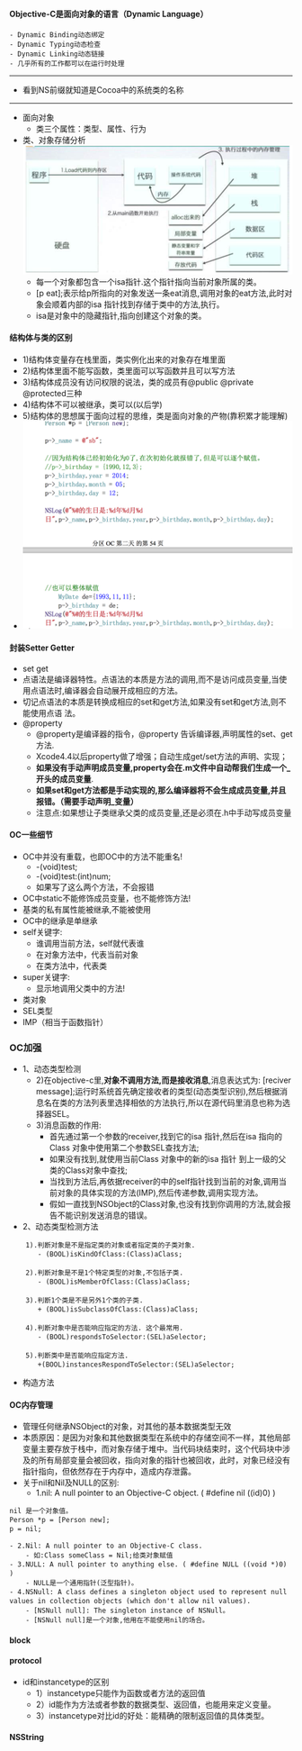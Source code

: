 #### Objective-C是面向对象的语言（Dynamic Language）
	- Dynamic Binding动态绑定 
	- Dynamic Typing动态检查 
	- Dynamic Linking动态链接
	- 几乎所有的工作都可以在运行时处理

***
- 看到NS前缀就知道是Cocoa中的系统类的名称

***

- 面向对象
	- 类三个属性：类型、属性、行为
- 类、对象存储分析
	![](./image/内存示意.png)
	- 每一个对象都包含一个isa指针.这个指针指向当前对象所属的类。
	- [p eat];表示给p所指向的对象发送一条eat消息,调用对象的eat方法,此时对象会顺着内部的isa 指针找到存储于类中的方法,执行。
	- isa是对象中的隐藏指针,指向创建这个对象的类。
	
#### 结构体与类的区别
- 1)结构体变量存在栈里面，类实例化出来的对象存在堆里面 
- 2)结构体里面不能写函数，类里面可以写函数并且可以写方法 
- 3)结构体成员没有访问权限的说法，类的成员有@public @private @protected三种 
- 4)结构体不可以被继承，类可以(以后学) 
- 5)结构体的思想属于面向过程的思维，类是面向对象的产物(靠积累才能理解)
- ![](./image/struct.png)

#### 封装Setter Getter
- set get
- 点语法是编译器特性。点语法的本质是方法的调用,而不是访问成员变量,当使用点语法时,编译器会自动展开成相应的方法。
- 切记点语法的本质是转换成相应的set和get方法,如果没有set和get方法,则不能使用点语 法。
- @property
	 - @property是编译器的指令，@property 告诉编译器,声明属性的set、get方法.
	 - Xcode4.4以后property做了增强；自动生成get/set方法的声明、实现；
	 - **如果没有手动声明成员变量,property会在.m文件中自动帮我们生成一个_开头的成员变量**. 
	 - **如果set和get方法都是手动实现的,那么编译器将不会生成成员变量,并且报错。（需要手动声明_变量）**
	 - 注意点:如果想让子类继承父类的成员变量,还是必须在.h中手动写成员变量


#### OC一些细节
- OC中并没有重载，也即OC中的方法不能重名!
	- -(void)test; 
	- -(void)test:(int)num;
	- 如果写了这么两个方法，不会报错
- OC中static不能修饰成员变量，也不能修饰方法!
- 基类的私有属性能被继承,不能被使用
- OC中的继承是单继承
- self关键字: 
	- 谁调用当前方法，self就代表谁 
	- 在对象方法中，代表当前对象 
	- 在类方法中，代表类
- super关键字:
   - 显示地调用父类中的方法!
- 类对象
- SEL类型
- IMP（相当于函数指针）

### OC加强
- 1、动态类型检测
	- 2)在objective-c里,**对象不调用方法,而是接收消息**,消息表达式为: [reciver message];运行时系统首先确定接收者的类型(动态类型识别),然后根据消息名在类的方法列表里选择相依的方法执行,所以在源代码里消息也称为选择器SEL。
	- 3)消息函数的作用:
		- 首先通过第一个参数的receiver,找到它的isa 指针,然后在isa 指向的Class 对象中使用第二个参数SEL查找方法;
		- 如果没有找到,就使用当前Class 对象中的新的isa 指针 到上一级的父类的Class对象中查找;
		- 当找到方法后,再依据receiver的中的self指针找到当前的对象,调用当前对象的具体实现的方法(IMP),然后传递参数,调用实现方法。
		- 假如一直找到NSObject的Class对象,也没有找到你调用的方法,就会报告不能识别发送消息的错误。
- 2、动态类型检测方法

```
    1).判断对象是不是指定类的对象或者指定类的子类对象.
       - (BOOL)isKindOfClass:(Class)aClass;

    2).判断对象是不是1个特定类型的对象,不包括子类.
       - (BOOL)isMemberOfClass:(Class)aClass;

    3).判断1个类是不是另外1个类的子类.
       + (BOOL)isSubclassOfClass:(Class)aClass;

    4).判断对象中是否能响应指定的方法. 这个最常用.
       - (BOOL)respondsToSelector:(SEL)aSelector;

    5).判断类中是否能响应指定方法.
       +(BOOL)instancesRespondToSelector:(SEL)aSelector;
```
- 构造方法

#### OC内存管理
- 管理任何继承NSObject的对象，对其他的基本数据类型无效
- 本质原因：是因为对象和其他数据类型在系统中的存储空间不一样，其他局部变量主要存放于栈中，而对象存储于堆中。当代码块结束时，这个代码块中涉及的所有局部变量会被回收，指向对象的指针也被回收，此时，对象已经没有指针指向，但依然存在于内存中，造成内存泄露。
- 关于nil和Nil及NULL的区别:
	- 1.nil: A null pointer to an Objective-C object. ( #define nil ((id)0) )
```
nil 是一个对象值。
Person *p = [Person new];
p = nil;
```
	- 2.Nil: A null pointer to an Objective-C class.
		- 如:Class someClass = Nil;给类对象赋值
	- 3.NULL: A null pointer to anything else. ( #define NULL ((void *)0) )
		- NULL是一个通用指针(泛型指针)。
	- 4.NSNull: A class defines a singleton object used to represent null values in collection objects (which don't allow nil values).
		- [NSNull null]: The singleton instance of NSNull。
		- [NSNull null]是一个对象,他用在不能使用nil的场合。

#### block

#### protocol
- id和instancetype的区别
	- 1）instancetype只能作为函数或者方法的返回值
	- 2）id能作为方法或者参数的数据类型、返回值，也能用来定义变量。
	- 3）instancetype对比id的好处：能精确的限制返回值的具体类型。
	
#### NSString
